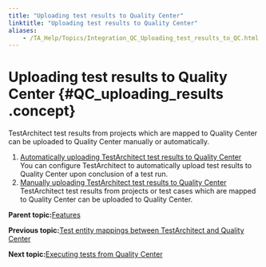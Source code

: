 ```yaml
--- 
title: "Uploading test results to Quality Center"
linktitle: "Uploading test results to Quality Center"
aliases: 
    - /TA_Help/Topics/Integration_QC_Uploading_test_results_to_QC.html
---
```

# Uploading test results to Quality Center {#QC_uploading_results .concept}

TestArchitect test results from projects which are mapped to Quality Center can be uploaded to Quality Center manually or automatically.

1.  [Automatically uploading TestArchitect test results to Quality Center](../../TA_Help/Topics/Integration_QC_Automatically_uploading_test_results_to_QC.html)  
You can configure TestArchitect to automatically upload test results to Quality Center upon conclusion of a test run.
2.  [Manually uploading TestArchitect test results to Quality Center](../../TA_Help/Topics/Integration_QC_Manually_uploading_test_results_to_QC.html)  
TestArchitect test results from projects or test cases which are mapped to Quality Center can be uploaded to Quality Center.

**Parent topic:**[Features](../../TA_Help/Topics/Integration_QC_test_development.html)

**Previous topic:**[Test entity mappings between TestArchitect and Quality Center](../../TA_Help/Topics/ug_QC_mapped_items.revised.html)

**Next topic:**[Executing tests from Quality Center](../../TA_Help/Topics/Integration_QC_executing_from_QC.html)

